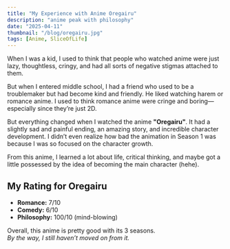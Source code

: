 ```yaml
---
title: "My Experience with Anime Oregairu"
description: "anime peak with philosophy"
date: "2025-04-11"
thumbnail: "/blog/oregairu.jpg"
tags: [Anime, SliceOfLife]
---
```


When I was a kid, I used to think that people who watched anime were just lazy, thoughtless, cringy, and had all sorts of negative stigmas attached to them.

But when I entered middle school, I had a friend who used to be a troublemaker but had become kind and friendly. He liked watching harem or romance anime. I used to think romance anime were cringe and boring—especially since they’re just 2D.

But everything changed when I watched the anime **"Oregairu"**. It had a slightly sad and painful ending, an amazing story, and incredible character development. I didn’t even realize how bad the animation in Season 1 was because I was so focused on the character growth.

From this anime, I learned a lot about life, critical thinking, and maybe got a little possessed by the idea of becoming the main character (hehe).

## My Rating for Oregairu

- **Romance:** 7/10
- **Comedy:** 6/10
- **Philosophy:** 100/10 (mind-blowing)

Overall, this anime is pretty good with its 3 seasons.  
_By the way, I still haven’t moved on from it._
